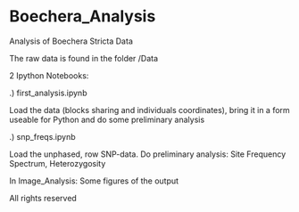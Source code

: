# Boechera_Analysis
Analysis of Boechera Stricta Data

The raw data is found in the folder /Data

2 Ipython Notebooks:


.) first_analysis.ipynb

Load the data (blocks sharing and individuals coordinates), bring it in a form useable for Python and do some preliminary analysis

.) snp_freqs.ipynb

Load the unphased, row SNP-data. Do preliminary analysis: Site Frequency Spectrum, Heterozygosity

In Image_Analysis:
Some figures of the output



All rights reserved

